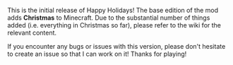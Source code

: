 This is the initial release of Happy Holidays! The base edition of the mod adds **Christmas** to Minecraft. Due to the substantial number of things added (i.e. everything in Christmas so far), please refer to the wiki for the relevant content.

If you encounter any bugs or issues with this version, please don't hesitate to create an issue so that I can work on it! Thanks for playing!
